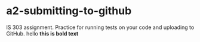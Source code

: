 # a2-submitting-to-github
IS 303 assignment. Practice for running tests on your code and uploading to GitHub.
hello **this is bold text** 